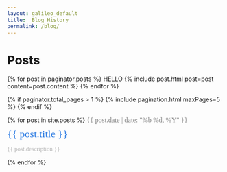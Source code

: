 ```yaml
---
layout: galileo_default
title:  Blog History
permalink: /blog/
---	
```



<style>		

.post-meta {
	font-family: Palatino;
    font-size: 16px;
    color: #828282;
}

.post-link {
	font-family: Palatino;
    display: block;
    font-size: 24px;
    margin: 10px 0px 0px 0px;
}

.light-font {
	font-family: Palatino;
    color: #b5b5b5;
}

a {
	font-family: Palatino;
    color: #2a7ae2;
    text-decoration: none;
}
</style>

# Posts

{% for post in paginator.posts %}
  HELLO
  {% include post.html post=post content=post.content %}
{% endfor %}

{% if paginator.total_pages > 1 %}
    {% include pagination.html maxPages=5 %}
{% endif %}


{% for post in site.posts %}
<span class="post-meta">{{ post.date | date: "%b %d, %Y" }}</span>
<span class="post-link">
	<a href="{{ post.url }}">{{ post.title }} </a>
</span>
<p class="small light-font">
{{ post.description }}
</p>
<span class="post">
{% endfor %}

